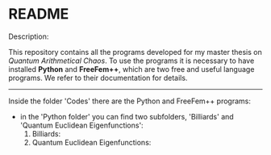 
# README 

Description:

This repository contains all the programs developed for my master thesis on *Quantum Arithmetical Chaos*. To use the programs it is necessary to have installed **Python** and **FreeFem++**, which are two free and useful language programs. We refer to their documentation for details. 
******************************************
Inside the folder 'Codes' there are the Python and FreeFem++ programs:
- in the 'Python folder' you can find two subfolders, 'Billiards' and 'Quantum Euclidean Eigenfunctions':
    1. Billiards: 
    2. Quantum Euclidean Eigenfunctions: 


